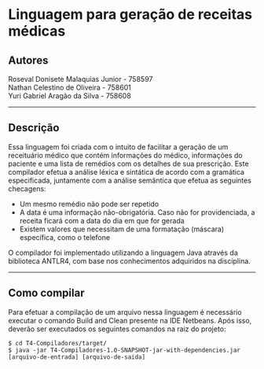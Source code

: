 # Linguagem para geração de receitas médicas

## Autores
Roseval Donisete Malaquias Junior - 758597 </br>
Nathan Celestino de Oliveira - 758601 </br>
Yuri Gabriel Aragão da Silva - 758608

---
## Descrição
Essa linguagem foi criada com o intuito de facilitar a geração de um receituário médico que contém informações do médico,
informações do paciente e uma lista de remédios com os detalhes de sua prescrição.
Este compilador efetua a análise léxica e sintática de acordo com a gramática especificada, juntamente com a análise semântica
que efetua as seguintes checagens:

* Um mesmo remédio não pode ser repetido
* A data é uma informação não-obrigatória. Caso não for providenciada, a receita ficará com a data do dia em que for gerada
* Existem valores que necessitam de uma formatação (máscara) específica, como o telefone

O compilador foi implementado utilizando a linguagem Java através da biblioteca ANTLR4, com base nos conhecimentos adquiridos na disciplina.

---
## Como compilar

Para efetuar a compilação de um arquivo nessa linguagem é necessário executar o comando Build and Clean presente na IDE Netbeans.
Após isso, deverão ser executados os seguintes comandos na raiz do projeto:
```
$ cd T4-Compiladores/target/
$ java -jar T4-Compiladores-1.0-SNAPSHOT-jar-with-dependencies.jar [arquivo-de-entrada] [arquivo-de-saida]
```
